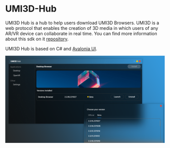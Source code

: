 # UMI3D-Hub

UMI3D Hub is a hub to help users download UMI3D Browsers. UMI3D is a web protocol that enables the creation of 3D media in which users of any AR/VR device can collaborate in real time. You can find more information about this sdk on it [repository](https://github.com/UMI3D/UMI3D-SDK).

UMI3D Hub is based on C# and [Avalonia UI](https://avaloniaui.net/).

![Screenshot](Documentation/Screenshot-01.png)
